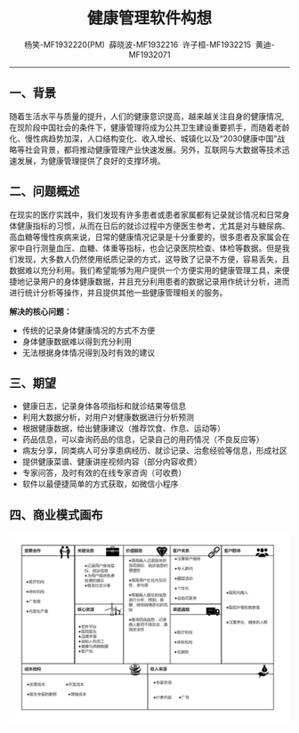 # <center>健康管理软件构想</center>   
<center>
杨笑-MF1932220(PM)&nbsp; 
薛晓波-MF1932216&nbsp;
许子桓-MF1932215&nbsp;
黄迪-MF1932071
</center>  

---
 
## **一、背景**  
随着生活水平与质量的提升，人们的健康意识提高，越来越关注自身的健康情况,在现阶段中国社会的条件下，健康管理将成为公共卫生建设重要抓手，而随着老龄化、慢性病趋势加深，人口结构变化、收入增长、城镇化以及“2030健康中国”战略等社会背景，都将推动健康管理产业快速发展。另外，互联网与大数据等技术迅速发展，为健康管理提供了良好的支撑环境。

## **二、问题概述**
在现实的医疗实践中，我们发现有许多患者或患者家属都有记录就诊情况和日常身体健康指标的习惯，从而在日后的就诊过程中方便医生参考，尤其是对与糖尿病、高血糖等慢性疾病来说，日常的健康情况记录是十分重要的，很多患者及家属会在家中自行测量血压、血糖、体重等指标，也会记录医院检查、体检等数据。但是我们发现，大多数人仍然使用纸质记录的方式，这导致了记录不方便，容易丢失，且数据难以充分利用。我们希望能够为用户提供一个方便实用的健康管理工具，来便捷地记录用户的身体健康数据，并且充分利用患者的数据记录用作统计分析，进而进行统计分析等操作，并且提供其他一些健康管理相关的服务。   
  
<strong>解决的核心问题：</strong>  
- 传统的记录身体健康情况的方式不方便
- 身体健康数据难以得到充分利用
- 无法根据身体情况得到及时有效的建议  
  
## **三、期望** 
- 健康日志，记录身体各项指标和就诊结果等信息
- 利用大数据分析，对用户对健康数据进行分析预测
- 根据健康数据，给出健康建议（推荐饮食、作息、运动等）
- 药品信息，可以查询药品的信息，记录自己的用药情况（不良反应等）
- 病友分享，同类病人可分享患病经历、就诊记录、治愈经验等信息，形成社区
- 提供健康菜谱、健康讲座视频内容（部分内容收费）
- 专家问答，及时有效的在线专家咨询（可收费）
- 软件以最便捷简单的方式获取，如微信小程序
 
## **四、商业模式画布** 
![avatar](avatar1-3.jpg)

